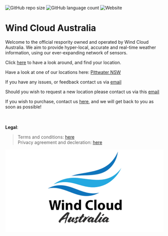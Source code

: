 ![GitHub repo size](https://img.shields.io/github/repo-size/windcloudaustralia/windcloud?color=blue&style=flat-square) ![GitHub language count](https://img.shields.io/github/languages/count/windcloudaustralia/windcloud?style=flat-square) ![Website](https://img.shields.io/website?down_color=red&down_message=offline&label=website%20staus&style=flat-square&up_color=green&up_message=online&url=https%3A%2F%2Fwindcloud.com.au) 
# Wind Cloud Australia
Welcome to the official respority owned and operated by Wind Cloud Australia. We aim to provide hyper-local, accurate and real-time weather information, using our ever-expanding network of sensors.

Click [here](https://windcloud.com.au) to have a look around, and find your location. 
<br>

Have a look at one of our locations here: [Pittwater NSW](https://windcloud.com.au/pittwater)

If you have any issues, or feedback contact us via [email](mailto:hello@windcloud.com.au)

Should you wish to request a new location please contact us via this [email](mailto:james@windcloud.com.au)

If you wish to purchase, contact us [here](https://windcloud.com.au/purchase/), and we will get back to you as soon as possible!

<br><br>
**Legal**: 

> Terms and conditions: [here](https://windcloud.com.au/terms/) <br>
> Privacy agreement and decleration: [here](https://windcloud.com.au/privacy)

![Logo](imgs/banner.png)
